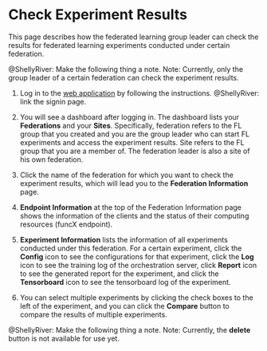 # Check Experiment Results

This page describes how the federated learning group leader can check the results for federated learning experiments conducted under certain federation.

@ShellyRiver: Make the following thing a note.
Note: Currently, only the group leader of a certain federation can check the experiment results.

1. Log in to the [web application](https://appflx.link) by following the instructions. @ShellyRiver: link the signin page.

2. You will see a dashboard after logging in. The dashboard lists your **Federations** and your **Sites**. Specifically, federation refers to the FL group that you created and you are the group leader who can start FL experiments and access the experiment results. Site refers to the FL group that you are a member of. The federation leader is also a site of his own federation.

3. Click the name of the federation for which you want to check the experiment results, which will lead you to the **Federation Information** page. 

4. **Endpoint Information** at the top of the Federation Information page shows the information of the clients and the status of their computing resources (funcX endpoint).

5. **Experiment Information** lists the information of all experiments conducted under this federation. For a certain experiment, click the **Config** icon to see the configurations for that experiment, click the **Log** icon to see the training log of the orchestration server, click **Report** icon to see the generated report for the experiment, and click the **Tensorboard** icon to see the tensorboard log of the experiment.

6. You can select multiple experiments by clicking the check boxes to the left of the experiment, and you can click the **Compare** button to compare the results of multiple experiments.

@ShellyRiver: Make the following thing a note.
Note: Currently, the **delete** button is not available for use yet.